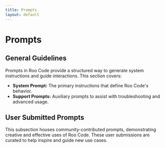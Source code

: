 ```yaml
---
title: Prompts
layout: default
---
```


# Prompts

## General Guidelines

Prompts in Roo Code provide a structured way to generate system instructions and guide interactions. This section covers:

- **System Prompt:** The primary instructions that define Roo Code's behavior.
- **Support Prompts:** Auxiliary prompts to assist with troubleshooting and advanced usage.

## User Submitted Prompts

This subsection houses community-contributed prompts, demonstrating creative and effective uses of Roo Code. These user submissions are curated to help inspire and guide new use cases.